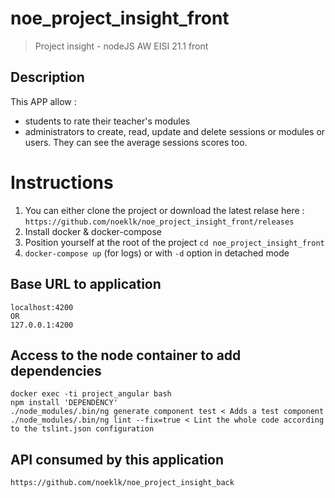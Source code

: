 # noe_project_insight_front
> Project insight - nodeJS AW EISI 21.1 front

## Description

This APP allow :
  + students to rate their teacher's modules 
  + administrators to create, read, update and delete sessions or modules or  users. They can see the average sessions scores too.

# Instructions
  1. You can either clone the project or download the latest relase here : `https://github.com/noeklk/noe_project_insight_front/releases`
  2. Install docker & docker-compose
  2. Position yourself at the root of the project `cd noe_project_insight_front`
  3. `docker-compose up` (for logs) or with `-d` option in detached mode

## Base URL to application

    localhost:4200
    OR
    127.0.0.1:4200

## Access to the node container to add dependencies

    docker exec -ti project_angular bash
    npm install 'DEPENDENCY'
    ./node_modules/.bin/ng generate component test < Adds a test component
    ./node_modules/.bin/ng lint --fix=true < Lint the whole code according to the tslint.json configuration


## API consumed by this application
    https://github.com/noeklk/noe_project_insight_back
